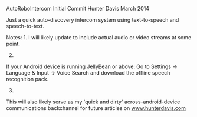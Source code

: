 AutoRoboIntercom 
Initial Commit Hunter Davis March 2014

Just a quick auto-discovery intercom system using text-to-speech and speech-to-text.  

Notes:
1. 
 I will likely update to include actual audio or video streams at some point.

2. 
 If your Android device is running JellyBean or above:
 Go to Settings -> Language & Input -> Voice Search and download the offline speech recognition pack.

3. 
 This will also likely serve as my 'quick and dirty' across-android-device communications backchannel for future articles on www.hunterdavis.com 


